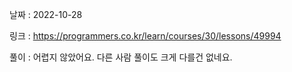 날짜 : 2022-10-28

링크 : https://programmers.co.kr/learn/courses/30/lessons/49994

풀이 :
어렵지 않았어요. 다른 사람 풀이도 크게 다를건 없네요.
